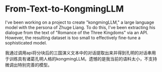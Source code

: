 # From-Text-to-KongmingLLM
I've been working on a project to create "kongmingLLM," a large language model with the persona of Zhuge Liang. To do this, I've been extracting his dialogue from the text of "Romance of the Three Kingdoms" via an API. However, the resulting dataset is too small to effectively fine-tune a sophisticated model.

我通过调用api将分块后的三国演义文本中的对话提取出来并得到孔明的对话串用于训练具有诸葛孔明人格的kongmingLLM。遗憾的是我当前的语料太小，不支持微调出特别完善的模型。


